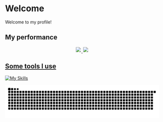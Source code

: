 # Welcome

Welcome to my profile!

## My performance

<div style="display:flex;justify-content:center;">
  <a href="https://github.com/danrynr" target="_blank">
  <img style="margin:2px;" height="180em" src="https://github-readme-stats-sigma-tawny-42.vercel.app/api?username=danrynr&show_icons=true&theme=tokyonight&count_private=true">
  <img style="margin:2px;" height="180em" src="https://github-readme-stats-sigma-tawny-42.vercel.app/api/top-langs?username=danrynr&layout=compact&langs_count=8&theme=tokyonight">
</div>

## Some tools I use

[![My Skills](https://skillicons.dev/icons?i=github,gitlab,git,bash,java,py,linux,aws,gcp,docker,k8s,jenkins,ansible,graphql,mysql,postgresql,supabase,regex,js,html,css,nodejs,idea,vim,vscode,bots,discord,figma&theme=dark)](https://skillicons.dev/)

<picture>
  <source media="(prefers-color-scheme: dark)" srcset="https://raw.githubusercontent.com/danrynr/danrynr/output/github-contribution-grid-snake-dark.svg">
  <source media="(prefers-color-scheme: light)" srcset="https://raw.githubusercontent.com/danrynr/danrynr/output/github-contribution-grid-snake.svg">
  <img alt="github-snake" src="https://raw.githubusercontent.com/danrynr/danrynr/output/github-contribution-grid-snake.svg">
</picture>
